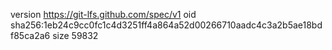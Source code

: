 version https://git-lfs.github.com/spec/v1
oid sha256:1eb24c9cc0fc1c4d3251ff4a864a52d00266710aadc4c3a2b5ae18bdf85ca2a6
size 59832
